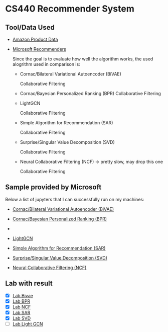 # CS440 Recommender System

## Tool/Data Used

- [Amazon Product Data](https://jmcauley.ucsd.edu/data/amazon/)

- [Microsoft Recommenders](https://github.com/microsoft/recommenders)

  Since the goal is to evaluate how well the algorithm works, the used alogrithm used in comparison is:

  - Cornac/Bilateral Variational Autoencoder (BiVAE)

    Collaborative Filtering

  - Cornac/Bayesian Personalized Ranking (BPR)
    Collaborative Filtering
  - LightGCN

    Collaborative Filtering

  - Simple Algorithm for Recommendation (SAR)

    Collaborative Filtering

  - Surprise/Singular Value Decomposition (SVD)

    Collaborative Filtering

  - Neural Collaborative Filtering (NCF) -> pretty slow, may drop this one

    Collaborative Filtering

## Sample provided by Microsoft

Below a list of jupyters that I can successfully run on my machines:

- [Cornac/Bilateral Variational Autoencoder (BiVAE)](examples/cornac_bivae_deep_dive.ipynb)

- [Cornac/Bayesian Personalized Ranking (BPR)](examples/cornac_bpr_deep_dive.ipynb)
-
- [LightGCN](examples/lightgcn_deep_dive.ipynb)
- [Simple Algorithm for Recommendation (SAR)](examples/sar_movielens.ipynb)
- [Surprise/Singular Value Decomposition (SVD)](examples/surprise_svd_deep_dive.ipynb)
- [Neural Collaborative Filtering (NCF)](examples/ncf_deep_dive.ipynb)

## Lab with result

- [x] [Lab Bivae](./lab/Lab_Bivae.ipynb)
- [x] [Lab BPR](lab/Lab_BPR.ipynb)
- [x] [Lab NCF](lab/Lab_NCF.ipynb)
- [x] [Lab SAR](lab/Lab_SAR.ipynb)
- [x] [Lab SVD](lab/Lab_SVD.ipynb)
- [ ] [Lab Light GCN](lab/Lab_LIGHT_GCN.ipynb)
